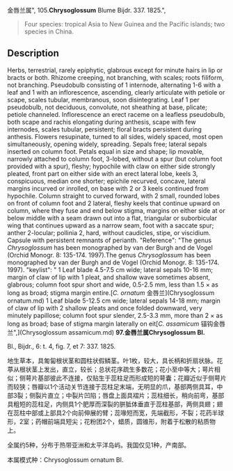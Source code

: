 金唇兰属",
105.**Chrysoglossum** Blume Bijdr. 337. 1825.",

> Four species: tropical Asia to New Guinea and the Pacific islands; two species in China.

## Description
Herbs, terrestrial, rarely epiphytic, glabrous except for minute hairs in lip or bracts or both. Rhizome creeping, not branching, with scales; roots filiform, not branching. Pseudobulb consisting of 1 internode, alternating 1-6 with a leaf and 1 with an inflorescence, ascending, clearly articulate with petiole or scape, scales tubular, membranous, soon disintegrating. Leaf 1 per pseudobulb, not deciduous, convolute, not sheathing at base, plicate; petiole channeled. Inflorescence an erect raceme on a leafless pseudobulb, both scape and rachis elongating during anthesis, scape with few internodes, scales tubular, persistent; floral bracts persistent during anthesis. Flowers resupinate, turned to all sides, widely spaced, most open simultaneously, opening widely, spreading. Sepals free; lateral sepals inserted on column foot. Petals equal in size and shape; lip movable, narrowly attached to column foot, 3-lobed, without a spur (but column foot provided with a spur), fleshy; hypochile with claw on either side strongly pleated, front part on either side with an erect lateral lobe, keels 3, conspicuous, median one shorter; epichile recurved, concave, lateral margins incurved or inrolled, on base with 2 or 3 keels continued from hypochile. Column straight to curved forward, with 2 small, rounded lobes on front of column foot and 2 lateral, fleshy keels that continue upward on column, where they fuse and end below stigma, margins on either side at or below middle with a seam drawn out into a flat, triangular or suborbicular wing that continues upward as a narrow seam, foot with a saccate spur; anther 2-locular; pollinia 2, hard, without caudicles, stipe, or viscidium. Capsule with persistent remnants of perianth.
  "Reference": "The genus *Chrysoglossum* has been monographed by van der Burgh and de Vogel (Orchid Monogr. 8: 135-174. 1997).The genus *Chrysoglossum* has been monographed by van der Burgh and de Vogel (Orchid Monogr. 8: 135-174. 1997).
  "keylist": "
1 Leaf blade 4.5-7.5 cm wide; lateral sepals 10-16 mm; margin of claw of lip with 1 pleat, and shallow wave sometimes absent, glabrous; column foot spur short and wide, 0.5-2.5 mm, less than 1.5 × as long as broad; stigma margin entire.[*C. ornatum* 金唇兰](Chrysoglossum ornatum.md)
1 Leaf blade 5-12.5 cm wide; lateral sepals 14-18 mm; margin of claw of lip with 2 shallow pleats and once folded downward, very minutely papillose; column foot spur slender, 2.5-3.3 mm, more than 2 × as long as broad; base of stigma margin laterally on eit[*C. assamicum* 锚钩金唇兰",](Chrysoglossum assamicum.md)
**97.金唇兰属Chrysoglossum Bl.**

Bl., Bijdr., 6: t. 4, fig. 7, et 7: 337. 1825.

地生草本，具匍匐根状茎和圆柱状假鳞茎。叶1枚，较大，具长柄和折扇状脉。花葶从根状茎上发出，直立，较长；总状花序疏生多数花；花小至中等大；萼片相似；侧萼片基部彼此不连接，仅贴生于蕊柱足而形成短的萼囊；花瓣近似于侧萼片而较狭；唇瓣以1个活动关节连接于蕊柱足末端，无明显的爪，基部两侧具耳，中部3裂；侧裂片直立；中裂片凹陷；唇盘上面具褶片；蕊柱细长，稍向前弯，基部具粗短的蕊柱足，内侧具1个肥厚而深裂的胼胝体垂直于蕊柱基部，两侧具翅；翅在蕊柱中部或上部具2个向前伸展的臂；蕊喙短而宽，先端截形，不裂；花药半球形，2室；药帽前端具短尖；花粉团2个，蜡质，圆锥形，附着于松散的粘质物上。

全属约5种，分布于热带亚洲和太平洋岛屿。我国仅见1种，产南部。

本属模式种：Chrysoglossum ornatum Bl.
